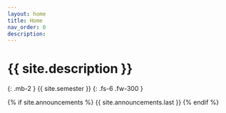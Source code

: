 ```yaml
---
layout: home
title: Home
nav_order: 0
description: 
---
```


# {{ site.description }}
{: .mb-2 }
{{ site.semester }}
{: .fs-6 .fw-300 }

{% if site.announcements %}
{{ site.announcements.last }}
{% endif %}

